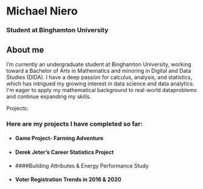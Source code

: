 # Michael Niero
### Student at Binghamton University

## About me 

I’m currently an undergraduate student at Binghamton University, working toward a Bachelor of Arts in Mathematics and minoring in Digital and Data Studies (DIDA). 
I have a deep passion for calculus, analysis, and statistics, which has intrigued my growing interest in data science and data analytics. I'm eager to apply my 
mathematical background to real-world dataproblems and continue expanding my skills.

Projects:
### Here are my projects I have completed so far:
* #### Game Project- Farming Adventure
* #### Derek Jeter’s Career Statistics Project
* ####Building Attributes & Energy Performance Study
* #### Voter Registration Trends in 2016 & 2020




